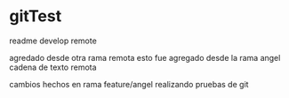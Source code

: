 # gitTest
readme develop remote

agredado desde otra rama remota
esto fue agregado desde la rama angel
cadena de texto remota

cambios hechos en rama feature/angel
realizando pruebas de git
